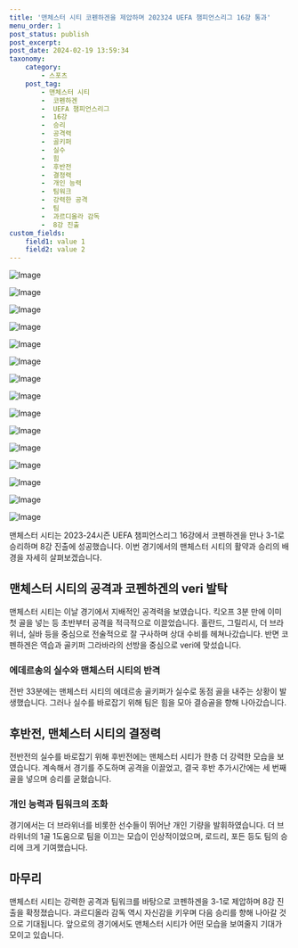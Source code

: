```yaml
---
title: '맨체스터 시티 코펜하겐을 제압하며 202324 UEFA 챔피언스리그 16강 통과'
menu_order: 1
post_status: publish
post_excerpt: 
post_date: 2024-02-19 13:59:34
taxonomy:
    category:
        - 스포츠
    post_tag:
        - 맨체스터 시티
        -  코펜하겐
        -  UEFA 챔피언스리그
        -  16강
        -  승리
        -  공격력
        -  골키퍼
        -  실수
        -  힘
        -  후반전
        -  결정력
        -  개인 능력
        -  팀워크
        -  강력한 공격
        -  팀
        -  과르디올라 감독
        -  8강 진출
custom_fields:
    field1: value 1
    field2: value 2
---
```


![Image](https://imgnews.pstatic.net/image/477/2024/02/14/0000473439_001_20240214065704685.jpg?type=w647)

![Image](https://imgnews.pstatic.net/image/477/2024/02/14/0000473439_002_20240214065704728.jpg?type=w647)

![Image](https://imgnews.pstatic.net/image/477/2024/02/14/0000473439_003_20240214065704782.jpg?type=w647)

![Image](https://imgnews.pstatic.net/image/477/2024/02/14/0000473439_004_20240214065704833.jpg?type=w647)

![Image](https://imgnews.pstatic.net/image/477/2024/02/14/0000473439_005_20240214065704881.jpg?type=w647)

![Image](https://imgnews.pstatic.net/image/477/2024/02/14/0000473439_006_20240214065704919.jpg?type=w647)

![Image](https://imgnews.pstatic.net/image/477/2024/02/14/0000473439_007_20240214065704958.jpg?type=w647)

![Image](https://imgnews.pstatic.net/image/477/2024/02/14/0000473439_008_20240214065704996.jpg?type=w647)

![Image](https://imgnews.pstatic.net/image/477/2024/02/14/0000473439_009_20240214065705043.jpg?type=w647)

![Image](https://imgnews.pstatic.net/image/477/2024/02/14/0000473439_010_20240214065705098.jpg?type=w647)

![Image](https://imgnews.pstatic.net/image/477/2024/02/14/0000473439_011_20240214065705142.jpg?type=w647)

![Image](https://imgnews.pstatic.net/image/477/2024/02/14/0000473439_012_20240214065705189.jpg?type=w647)

![Image](https://imgnews.pstatic.net/image/477/2024/02/14/0000473439_013_20240214065705233.jpg?type=w647)

![Image](https://imgnews.pstatic.net/image/477/2024/02/14/0000473439_014_20240214065705276.jpg?type=w647)

![Image](https://imgnews.pstatic.net/image/477/2024/02/14/0000473439_015_20240214065705321.jpg?type=w647)

맨체스터 시티는 2023-24시즌 UEFA 챔피언스리그 16강에서 코펜하겐을 만나 3-1로 승리하며 8강 진출에 성공했습니다. 이번 경기에서의 맨체스터 시티의 활약과 승리의 배경을 자세히 살펴보겠습니다.
## 맨체스터 시티의 공격과 코펜하겐의 veri 발탁
맨체스터 시티는 이날 경기에서 지배적인 공격력을 보였습니다. 킥오프 3분 만에 이미 첫 골을 넣는 등 초반부터 공격을 적극적으로 이끌었습니다. 홀란드, 그릴리시, 더 브라위너, 실바 등을 중심으로 전술적으로 잘 구사하며 상대 수비를 헤쳐나갔습니다. 반면 코펜하겐은 역습과 골키퍼 그라바라의 선방을 중심으로 veri에 맞섰습니다.
### 에데르송의 실수와 맨체스터 시티의 반격
전반 33분에는 맨체스터 시티의 에데르송 골키퍼가 실수로 동점 골을 내주는 상황이 발생했습니다. 그러나 실수를 바로잡기 위해 팀은 힘을 모아 결승골을 향해 나아갔습니다.
## 후반전, 맨체스터 시티의 결정력
전반전의 실수를 바로잡기 위해 후반전에는 맨체스터 시티가 한층 더 강력한 모습을 보였습니다. 계속해서 경기를 주도하며 공격을 이끌었고, 결국 후반 추가시간에는 세 번째 골을 넣으며 승리를 굳혔습니다.
### 개인 능력과 팀워크의 조화
경기에서는 더 브라위너를 비롯한 선수들이 뛰어난 개인 기량을 발휘하였습니다. 더 브라위너의 1골 1도움으로 팀을 이끄는 모습이 인상적이었으며, 로드리, 포든 등도 팀의 승리에 크게 기여했습니다.
## 마무리
맨체스터 시티는 강력한 공격과 팀워크를 바탕으로 코펜하겐을 3-1로 제압하며 8강 진출을 확정졌습니다. 과르디올라 감독 역시 자신감을 키우며 다음 승리를 향해 나아갈 것으로 기대됩니다. 앞으로의 경기에서도 맨체스터 시티가 어떤 모습을 보여줄지 기대가 모이고 있습니다.
